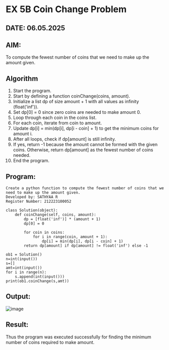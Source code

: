# EX 5B Coin Change Problem

## DATE: 06.05.2025

## AIM:
To compute the fewest number of coins that we need to make up the amount given.


## Algorithm

1. Start the program.
2. Start by defining a function coinChange(coins, amount).
3. Initialize a list dp of size amount + 1 with all values as infinity (float('inf')).
4. Set dp[0] = 0 since zero coins are needed to make amount 0.
5. Loop through each coin in the coins list.
6. For each coin, iterate from coin to amount.
7. Update dp[i] = min(dp[i], dp[i - coin] + 1) to get the minimum coins for amount i.
8. After all loops, check if dp[amount] is still infinity.
9. If yes, return -1 because the amount cannot be formed with the given coins. Otherwise, return dp[amount] as the fewest number of coins needed.
10. End the program.



## Program:

```
Create a python function to compute the fewest number of coins that we need to make up the amount given.
Developed by: SATHYAA R
Register Number: 212223100052
```

```
class Solution(object):
    def coinChange(self, coins, amount):
        dp = [float('inf')] * (amount + 1)
        dp[0] = 0  

        for coin in coins:
            for i in range(coin, amount + 1):
                dp[i] = min(dp[i], dp[i - coin] + 1)
        return dp[amount] if dp[amount] != float('inf') else -1
      
ob1 = Solution()
n=int(input())
s=[]
amt=int(input())
for i in range(n):
    s.append(int(input()))
print(ob1.coinChange(s,amt))
```


## Output:

![image](https://github.com/user-attachments/assets/b223a79e-a04f-476a-8804-1a0e6ef08a40)


## Result:
Thus the program was executed successfully for finding the minimum number of coins required to make amount.

